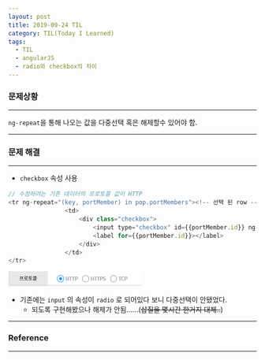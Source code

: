 ```yaml
---
layout: post
title: 2019-09-24 TIL
category: TIL(Today I Learned)
tags:
  - TIL
  - angularJS
  - radio와 checkbox의 차이
---
```




### 문제상황

---

`ng-repeat`을 통해 나오는 값을 다중선택 혹은 해제할수 있어야 함.

---

### 문제 해결

---

- `checkbox` 속성 사용

```javascript
// 수정하려는 기존 데이터의 프로토콜 값이 HTTP
<tr ng-repeat="(key, portMember) in pop.portMembers"><!-- 선택 된 row -->
				<td>
					<div class="checkbox">
						<input type="checkbox" id={{portMember.id}} ng-model="portMember.checked" value="true">
						<label for={{portMember.id}}></label>
					</div>
				</td>
</tr>
```

![ngchecked](/assets/angularjs/ngchecked.PNG)



- 기존에는 `input` 의 속성이 `radio` 로 되어있다 보니 다중선택이 안됐었다.
  - 되도록 구현해봤으나 해제가 안됨......(~~삽질을 몇시간 한거지 대체..~~)



---

### Reference

---

